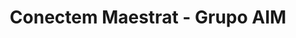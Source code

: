 ---
title: "Conectem Maestrat - Grupo AIM"
url: /atzeneta-del-maestrat/conectem-maestrat-grupo-aim/
shop: teléfono móvil
---